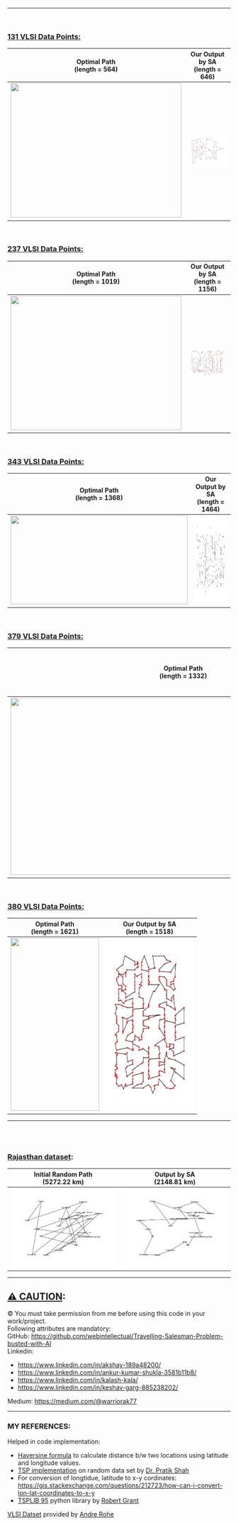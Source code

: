 

---
<br>

### **<u>131 VLSI Data Points:</u>**
Optimal Path <br> (length = 564)            |  Our Output by SA <br> (length = 646)
:-------------------------:|:-------------------------:
<img src="https://www.math.uwaterloo.ca/tsp/vlsi/xqf131.tour.gif" width=386 height=303>  |  <img src="Images/131_output.png" >

<br>

### <u>**237 VLSI Data Points:**</u>
Optimal Path<br>(length = 1019)            |  Our Output by SA<br>(length = 1156)
:-------------------------:|:-------------------------:
<img src="https://www.math.uwaterloo.ca/tsp/vlsi/xqg237.tour.gif" width=386 height=303>  |  ![](Images/237_output.png)

<br>

### **<u>343 VLSI Data Points:</u>**
Optimal Path<br>(length = 1368)            |  Our Output by SA<br>(length = 1464)
:-------------------------:|:-------------------------:
<img src="https://www.math.uwaterloo.ca/tsp/vlsi/pma343.tour.gif" width=400 height=200>  |  <img src="Images/343_output.png" width=400 height=200>

<br>

### **<u>379 VLSI Data Points:</u>**
Optimal Path<br>(length = 1332)            |  Our Output by SA<br>(length = 1518)
:-------------------------:|:-------------------------:
<img src="https://www.math.uwaterloo.ca/tsp/vlsi/pka379.tour.gif" width=780 height=400>  |  <img src="Images/379_output.png" width=780 height=400>

<br>

### **<u>380 VLSI Data Points:</u>**
Optimal Path<br>(length = 1621)            |  Our Output by SA<br>(length = 1518)
:-------------------------:|:-------------------------:
<img src="https://www.math.uwaterloo.ca/tsp/vlsi/bcl380.tour.gif" width=200 height=390>  |  <img src="Images/380_output.png" width=200 height=390>

---
<br>
<br>

### **<u>Rajasthan dataset</u>**:
Initial Random Path <br>(5272.22 km)           |  Output by SA <br> (2148.81 km)
:-------------------------:|:-------------------------:
![](Images/raj_init.png)  |  ![](Images/raj_output.png)

---
## <u>⚠ **CAUTION**</u>:
© You must take permission from me before using this code in your work/project. <br>
Following attributes are mandatory: <br>
GitHub: https://github.com/webintellectual/Travelling-Salesman-Problem-busted-with-AI <br>
Linkedin: 
- https://www.linkedin.com/in/akshay-189a48200/ <br>
- https://www.linkedin.com/in/ankur-kumar-shukla-3581b11b8/ <br>
- https://www.linkedin.com/in/kalash-kala/
- https://www.linkedin.com/in/keshav-garg-885238202/

Medium: https://medium.com/@warriorak77 <br>

---

### **MY REFERENCES**:
Helped in code implementation:

- [Haversine formula](https://www.geeksforgeeks.org/program-distance-two-points-earth/) to calculate distance b/w two locations using latitude and longitude values.
- [TSP implementation](https://github.com/pratikiiitv/cs302/blob/main/tsp_sa.m) on random data set by [Dr. Pratik Shah](https://pratikiiitv.github.io/)
- For conversion of longtidue, latitude to x-y cordinates: https://gis.stackexchange.com/questions/212723/how-can-i-convert-lon-lat-coordinates-to-x-y
- [TSPLIB 95](https://pypi.org/project/tsplib95/) python library by [Robert Grant](https://github.com/rhgrant10)

[VLSI Datset](https://www.math.uwaterloo.ca/tsp/vlsi/index.html) provided by [Andre Rohe](https://www.linkedin.com/in/andre-rohe-647521/)
